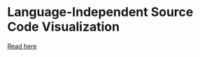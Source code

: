 # Language-Independent Source Code Visualization <br/>
[Read here](https://www.researchgate.net/publication/326304058_An_Embedding_Technique_for_Language-Independent_Lecturer-Oriented_Program_Visualization_Tool)
